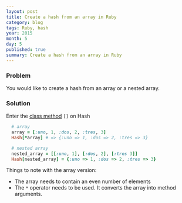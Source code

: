 ```yaml
---
layout: post
title: Create a hash from an array in Ruby
category: blog
tags: Ruby, hash
year: 2015
month: 5
day: 5
published: true
summary: Create a hash from an array in Ruby
---
```


### Problem

You would like to create a hash from an array or a nested array.

### Solution

Enter the [class method](http://ruby-doc.org/core-2.2.0/Hash.html#method-c-5B-5D) ```[]``` on Hash

```ruby
  # array
  array = [:uno, 1, :dos, 2, :tres, 3]
  Hash[*array] # => {:uno => 1, :dos => 2, :tres => 3}

  # nested array
  nested_array = [[:uno, 1], [:dos, 2], [:tres 3]]
  Hash[nested_array] = {:uno => 1, :dos => 2, :tres => 3}
```

Things to note with the array version:

* The array needs to contain an even number of elements
* The ```*``` operator needs to be used. It converts the array into method arguments.

<script type="text/javascript" src="https://asciinema.org/a/19541.js" id="asciicast-19541" async></script>

